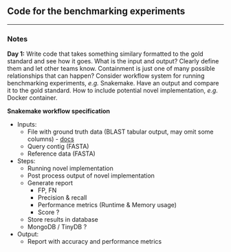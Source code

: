 ## Code for the benchmarking experiments

---

### Notes

**Day 1:**
Write code that takes something similary formatted to the gold standard and see how it goes. What is the input and output? Clearly define them and let other teams know. Containment is just one of many possible relationships that can happen? Consider workflow system for running benchmarking experiments, *e.g.* Snakemake. Have an output and compare it to the gold standard. How to include potential novel implementation, *e.g.* Docker container.

**Snakemake workflow specification**
- Inputs:
    - File with ground truth data (BLAST tabular output, may omit some columns) - [docs](https://www.metagenomics.wiki/tools/blast/blastn-output-format-6)
    - Query contig (FASTA)
    - Reference data (FASTA)
- Steps:
    - Running novel implementation
    - Post process output of novel implementation
    - Generate report
        - FP, FN
        - Precision & recall
        - Performance metrics (Runtime & Memory usage)
        - Score ?
    - Store results in database
    - MongoDB / TinyDB ?
- Output:
    - Report with accuracy and performance metrics

